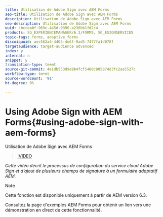 ```yaml
---
title: Utilisation de Adobe Sign avec AEM Forms
seo-title: Utilisation de Adobe Sign avec AEM Forms
description: Utilisation de Adobe Sign avec AEM Forms
seo-description: Utilisation de Adobe Sign avec AEM Forms
uuid: cbccea0f-969c-445d-9390-a236bb1fd2c4
products: SG_EXPERIENCEMANAGER/6.3/FORMS, SG_ESIGNSERVICES
topic-tags: forms, adaptive_forms
discoiquuid: aec562a4-4405-4e6f-9ad5-7477fa1d078f
targetaudience: target-audience advanced
index: y
internal: n
snippet: y
translation-type: tm+mt
source-git-commit: 4e1db553d9e8b4fcf5460c805874d3fc2ae5527c
workflow-type: tm+mt
source-wordcount: '91'
ht-degree: 0%

---
```



# Using Adobe Sign with AEM Forms{#using-adobe-sign-with-aem-forms}

Utilisation de Adobe Sign avec AEM Forms

>[!VIDEO](https://video.tv.adobe.com/v/18696?quality=9&learn=on)

*Cette vidéo décrit le processus de configuration du service cloud Adobe Sign et d’ajout de plusieurs champs de signature à un formulaire adaptatif AEM.*

>[!NOTE]
>
>Cette fonction est disponible uniquement à partir de AEM version 6.3.

Consultez la page d&#39;exemples [](https://forms.enablementadobe.com/content/samples/samples.html?query=0) AEM Forms pour obtenir un lien vers une démonstration en direct de cette fonctionnalité.
